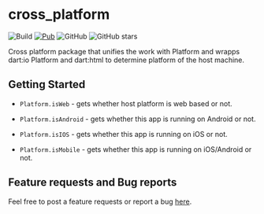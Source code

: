 # cross_platform

![Build](https://github.com/marchdev-tk/cross_platform/workflows/build/badge.svg)
[![Pub](https://img.shields.io/pub/v/cross_platform.svg)](https://pub.dev/packages/cross_platform)
![GitHub](https://img.shields.io/github/license/marchdev-tk/cross_platform)
![GitHub stars](https://img.shields.io/github/stars/marchdev-tk/cross_platform?style=social)

Cross platform package that unifies the work with Platform and wrapps dart:io Platform and dart:html to determine platform of the host machine.

## Getting Started

 * `Platform.isWeb` - gets whether host platform is web based or not.

 * `Platform.isAndroid` - gets whether this app is running on Android or not.

 * `Platform.isIOS` - gets whether this app is running on iOS or not.

 * `Platform.isMobile` - gets whether this app is running on iOS/Android or not.

## Feature requests and Bug reports

Feel free to post a feature requests or report a bug [here](https://github.com/marchdev-tk/cross_platform/issues).
